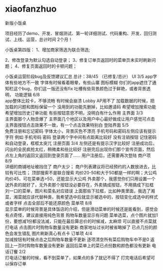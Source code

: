xiaofanzhuo
===========

新版小饭桌

项目经历了demo、开发、冒烟测试、第一轮详细测试、代码重构、开发、回归测试、上线、运营，总计时间 2个月！




小饭桌第四版：
1、增加商家筛选为联合筛选;

2、修改登录为默认勾选自动登录；
3、修复订单页返回时的菜单页未实时刷新问题；
4、修复页面返回时的卡顿问题；


小饭桌运营阶段bug及反馈建议汇总
总计：38/45 （已修复/总计）
UI  3/5	
  app字体有些地方不一致
	字体有时候看着眼晕，有些山寨
	图标模糊
	你们的app遮住了通知栏这个bug，你们这一版还没有fix
	吐槽有些背景颜色过于鲜艳，或者背景透明，
功能逻辑  6/8	
  app整体比较卡，不够流畅
	有时候会崩溃
	Lobby AP用不了
	加载数据的时候，把加载的问题和图标保留一个
	没用到的功能先删掉，比如邀请码
	希望增加搜索功能
	希望增加历史订单功能
	有些按钮意思不明，没明白有什么作用
主界面  3/3	
  主界面那个人物丑爆了
	主界面几个地区以及用户中心最好做成让用户感觉可点击
	主界面按钮点击效果不一致，有一个点击效果特别白
登陆界面  5/5	
  免费注册和忘记密码 字体太小，背景灰色不漂亮
	手机号码和密码左侧应该有提示字符 例如 手机号码   密码
	登录两个字中间有点距离比较好
	没有注销按钮
	记住密码和自动登录，框框太突兀
注册页面  3/4
	左侧还是有提示汉字比较好
	注册成功后，闪出的全民疯抢太红，稍微柔和些比较好
	注册完后出现你们那个宣传页面，然后点左上角的返回又返回到登录页面了……
	用户注册后，还需要再次登陆
商户项  8/9	
  详细的商铺地址被挡住了
	商户太少；
	商户列表建议将已经预约的人数放进去，比较有可比性；
	顶部搜索不是联合搜索
	均价20-50和大于50都是一样的啊；大公鸡均价45，可在菜单选>50，还能显示大公鸡
	外卖那个，我感觉你们只用设置一个送外卖的就好了，无外卖那个按钮没必要存在，外卖搞成按钮，不用搞成下拉框
	刘一口的菜单，图片和菜名对应错误
	上面那些下拉框，比如种类里面，我选了湘菜，湘菜就应该代替种类，我希望选中后就显示被选中的，按钮变化成选中的样式或者字样
	点击全部后不能还原颜色
菜单项  8/8	
  显示菜单的时候背景是具体饭店的介绍，但是滑动菜单的时候还是能看到，感觉会有点奇怪，建议直接用纯色背景
	购物车数量显示有问题
	菜单选菜，点个图片就加1份，要想减1份都没法减，只能在最后算总价的时候减，太麻烦
	可以直接不点菜就打电话
	点击图片时购物车数量没有更新
	商家地址过长时被省略掉了
	已点几份的颜色会发生错乱
	图片刷新真心有点卡
订单项  4/4	
  加减按钮有时候点击之后购物车数量不更新
	逐项清空所有菜后购物车中不是0
	返回上一页时购物车数量没有更新
	返回后菜单上的菜已点份数和颜色都没有更新
电话订餐  2/2	
  打电话订餐的时候，看不到菜单了，如果点的多了就记不得了
	打完电话后希望可以保存订单



